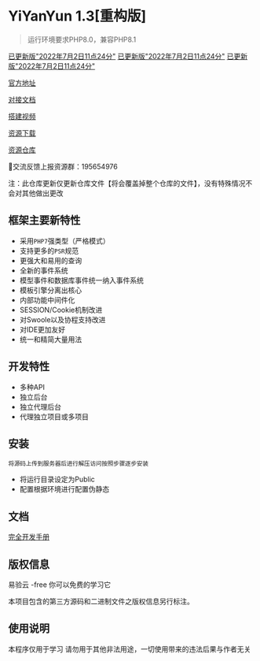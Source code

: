 YiYanYun 1.3[重构版]
===============
> 运行环境要求PHP8.0，兼容PHP8.1

[已更新版"2022年7月2日11点24分"](https://github.com/yiyanyun/major)
[已更新版"2022年7月2日11点24分"](https://github.com/yiyanyun/major)
[已更新版"2022年7月2日11点24分"](https://github.com/yiyanyun/major)


[官方地址](https://github.com/yiyanyun/free)

[对接文档](https://yiyanyun.tk/index/doc/)

[搭建视频](https://yiyanyun.tk/static/mp4/mp4.zip)

[资源下载](https://yiyanyun.tk/index/res)

[资源仓库](https://github.com/yiyanyun/example)



🐧交流反馈上报资源群：195654976

注：此仓库更新仅更新仓库文件【将会覆盖掉整个仓库的文件】，没有特殊情况不会对其他做出更改

## 框架主要新特性

* 采用`PHP7`强类型（严格模式）
* 支持更多的`PSR`规范
* 更强大和易用的查询
* 全新的事件系统
* 模型事件和数据库事件统一纳入事件系统
* 模板引擎分离出核心
* 内部功能中间件化
* SESSION/Cookie机制改进
* 对Swoole以及协程支持改进
* 对IDE更加友好
* 统一和精简大量用法

##  开发特性
* 多种API
* 独立后台
* 独立代理后台
* 代理独立项目或多项目
## 安装

~~~
将源码上传到服务器后进行解压访问按照步骤逐步安装
~~~
* 将运行目录设定为Public
* 配置根据环境进行配置伪静态

## 文档

[完全开发手册](https://github.com/yiyanyun/free)


## 版权信息

易验云 -free 你可以免费的学习它

本项目包含的第三方源码和二进制文件之版权信息另行标注。


## 使用说明

本程序仅用于学习 请勿用于其他非法用途，一切使用带来的违法后果与作者无关